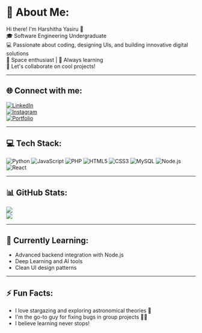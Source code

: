 # 💫 About Me:
Hi there! I'm Harshitha Yasiru 👋<br>
🎓 Software Engineering Undergraduate<br>
💻 Passionate about coding, designing UIs, and building innovative digital solutions<br>
🌌 Space enthusiast | 🧠 Always learning<br>
🤝 Let's collaborate on cool projects!

---

## 🌐 Connect with me:
[![LinkedIn](https://img.shields.io/badge/LinkedIn-blue?logo=linkedin&style=for-the-badge)](https://linkedin.com/in/your-profile)  
[![Instagram](https://img.shields.io/badge/Instagram-pink?logo=instagram&style=for-the-badge)](https://instagram.com/your-profile)  
[![Portfolio](https://img.shields.io/badge/Portfolio-grey?logo=github&style=for-the-badge)](https://yourportfolio.com)

---

## 💻 Tech Stack:
![Python](https://img.shields.io/badge/Python-3670A0?logo=python&logoColor=ffdd54&style=flat-square)
![JavaScript](https://img.shields.io/badge/JavaScript-F7DF1E?logo=javascript&logoColor=000&style=flat-square)
![PHP](https://img.shields.io/badge/PHP-777BB4?logo=php&logoColor=fff&style=flat-square)
![HTML5](https://img.shields.io/badge/HTML5-E34F26?logo=html5&logoColor=fff&style=flat-square)
![CSS3](https://img.shields.io/badge/CSS3-1572B6?logo=css3&logoColor=fff&style=flat-square)
![MySQL](https://img.shields.io/badge/MySQL-4479A1?logo=mysql&logoColor=fff&style=flat-square)
![Node.js](https://img.shields.io/badge/Node.js-43853D?logo=node.js&logoColor=white&style=flat-square)
![React](https://img.shields.io/badge/React-20232A?logo=react&logoColor=61DAFB&style=flat-square)

---

## 📊 GitHub Stats:
![](https://github-readme-stats.vercel.app/api?username=your-username&theme=tokyonight&show_icons=true)  
![](https://github-readme-streak-stats.herokuapp.com/?user=your-username&theme=tokyonight)

---

## 🧠 Currently Learning:
- Advanced backend integration with Node.js
- Deep Learning and AI tools
- Clean UI design patterns

---

## ⚡ Fun Facts:
- I love stargazing and exploring astronomical theories 🌠  
- I'm the go-to guy for fixing bugs in group projects 🧑‍💻  
- I believe learning never stops!

